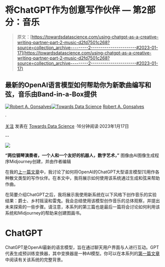 # 将ChatGPT作为创意写作伙伴 — 第2部分：音乐

> 原文：[https://towardsdatascience.com/using-chatgpt-as-a-creative-writing-partner-part-2-music-d2fd7501c268?source=collection_archive---------2-----------------------#2023-01-17](https://towardsdatascience.com/using-chatgpt-as-a-creative-writing-partner-part-2-music-d2fd7501c268?source=collection_archive---------2-----------------------#2023-01-17)

## 最新的OpenAI语言模型如何帮助你为新歌曲编写和弦，音乐由Band-in-a-Box提供

[](https://robgon.medium.com/?source=post_page-----d2fd7501c268--------------------------------)[![Robert A. Gonsalves](../Images/96b4da0f602a1cd9d1e1d2917868cbee.png)](https://robgon.medium.com/?source=post_page-----d2fd7501c268--------------------------------)[](https://towardsdatascience.com/?source=post_page-----d2fd7501c268--------------------------------)[![Towards Data Science](../Images/a6ff2676ffcc0c7aad8aaf1d79379785.png)](https://towardsdatascience.com/?source=post_page-----d2fd7501c268--------------------------------) [Robert A. Gonsalves](https://robgon.medium.com/?source=post_page-----d2fd7501c268--------------------------------)

·

[关注](https://medium.com/m/signin?actionUrl=https%3A%2F%2Fmedium.com%2F_%2Fsubscribe%2Fuser%2Fc97e6c73c13c&operation=register&redirect=https%3A%2F%2Ftowardsdatascience.com%2Fusing-chatgpt-as-a-creative-writing-partner-part-2-music-d2fd7501c268&user=Robert+A.+Gonsalves&userId=c97e6c73c13c&source=post_page-c97e6c73c13c----d2fd7501c268---------------------post_header-----------) 发表在 [Towards Data Science](https://towardsdatascience.com/?source=post_page-----d2fd7501c268--------------------------------) ·16分钟阅读·2023年1月17日[](https://medium.com/m/signin?actionUrl=https%3A%2F%2Fmedium.com%2F_%2Fvote%2Ftowards-data-science%2Fd2fd7501c268&operation=register&redirect=https%3A%2F%2Ftowardsdatascience.com%2Fusing-chatgpt-as-a-creative-writing-partner-part-2-music-d2fd7501c268&user=Robert+A.+Gonsalves&userId=c97e6c73c13c&source=-----d2fd7501c268---------------------clap_footer-----------)

--

[](https://medium.com/m/signin?actionUrl=https%3A%2F%2Fmedium.com%2F_%2Fbookmark%2Fp%2Fd2fd7501c268&operation=register&redirect=https%3A%2F%2Ftowardsdatascience.com%2Fusing-chatgpt-as-a-creative-writing-partner-part-2-music-d2fd7501c268&source=-----d2fd7501c268---------------------bookmark_footer-----------)![](../Images/edee1548994dd1f36550a9533a9397b5.png)

**“两位钢琴演奏者，一个人和一个友好的机器人，数字艺术，”** 图像由AI图像生成程序Midjourney创建，并由作者编辑

在我的[上一篇文章](https://medium.com/towards-data-science/using-chatgpt-as-a-creative-writing-partner-part-1-prose-dc9a9994d41f)中，我讨论了如何将OpenAI的ChatGPT大型语言模型[1]用作各种散文类型的写作伙伴。在本文中，我将展示如何使用该系统通过生成和弦来帮助作曲。

在简要介绍ChatGPT之后，我将展示我使用新系统在以下风格下创作音乐的实验结果：爵士、乡村摇滚和雷鬼。我会总结使用该模型创作音乐的总体观察，并提出未来探索的一些步骤。请注意，本系列的第三篇也是最后一篇将会讨论如何利用该系统和Midjourney的帮助来创建图画书。

# ChatGPT

ChatGPT是OpenAI最新的语言模型，旨在通过聊天用户界面与人进行互动。GPT代表生成预训练变换器，其中变换器是一种AI模型。你可以在本系列的[第一篇文章](https://medium.com/towards-data-science/using-chatgpt-as-a-creative-writing-partner-part-1-prose-dc9a9994d41f)中阅读有关该系统的完整背景。

